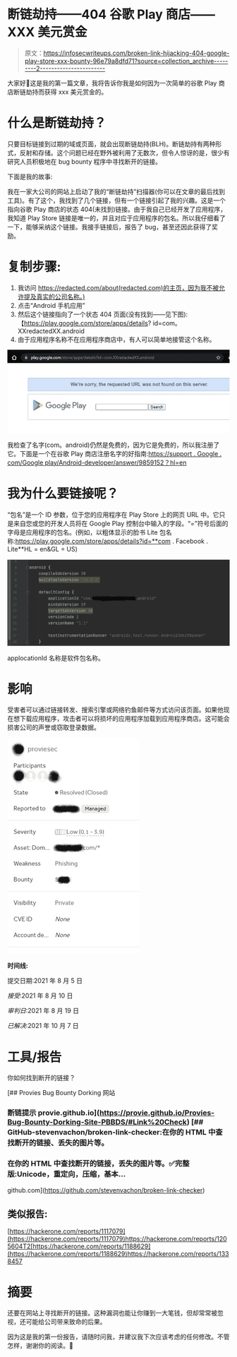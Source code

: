 # 断链劫持——404 谷歌 Play 商店——XXX 美元赏金

> 原文：<https://infosecwriteups.com/broken-link-hijacking-404-google-play-store-xxx-bounty-96e79a8dfd71?source=collection_archive---------2----------------------->

大家好👋这是我的第一篇文章，我将告诉你我是如何因为一次简单的谷歌 Play 商店断链劫持而获得 xxx 美元赏金的。

# 什么是断链劫持？

只要目标链接到过期的域或页面，就会出现断链劫持(BLH)。断链劫持有两种形式，反射和存储。这个问题已经在野外被利用了无数次，但令人惊讶的是，很少有研究人员积极地在 bug bounty 程序中寻找断开的链接。

下面是我的故事:

我在一家大公司的网站上启动了我的“断链劫持”扫描器(你可以在文章的最后找到工具)。有了这个，我找到了几个链接，但有一个链接引起了我的兴趣。这是一个指向谷歌 Play 商店的状态 404(未找到)链接。由于我自己已经开发了应用程序，我知道 Play Store 链接是唯一的，并且对应于应用程序的包名。所以我仔细看了一下，能够采纳这个链接。我接手链接后，报告了 bug，甚至还因此获得了奖励。

# 复制步骤:

1.  我访问 https://redacted.com/about(redacted.com)的主页，因为我不被允许提及真实的公司名称。)
2.  点击“Android 手机应用”
3.  然后这个链接指向了一个状态 404 页面(没有找到——见下图):【https://play.google.com/store/apps/details? id=com。XXredactedXX.android
4.  由于应用程序名称不在应用程序商店中，有人可以简单地接管这个名称。

![](img/bbb572dac786e9c543b05b269f9a8c09.png)

我检查了名字(com。android)仍然是免费的，因为它是免费的，所以我注册了它。下面是一个在谷歌 Play 商店注册名字的好指南:[https://support . Google . com/Google play/Android-developer/answer/9859152？hl=en](https://support.google.com/googleplay/android-developer/answer/9859152?hl=en)

# 我为什么要链接呢？

“包名”是一个 ID 参数，位于您的应用程序在 Play Store 上的网页 URL 中。它只是来自您或您的开发人员将在 Google Play 控制台中输入的字段。“=”符号后面的字母是应用程序的包名。(例如，以粗体显示的脸书 Lite 包名称:https://play.google.com/store/apps/details?id=**com . Facebook . Lite**HL = en&GL = US)

![](img/30a2963c709f3288c34c543bc53949b1.png)

applocationId 名称是软件包名称。

# 影响

受害者可以通过链接转发、搜索引擎或网络钓鱼邮件等方式访问该页面。如果他现在想下载应用程序，攻击者可以将损坏的应用程序加载到应用程序商店。这可能会损害公司的声誉或窃取登录数据。

![](img/96c0c5a028e0a5cf04dbbde3d6191802.png)

**时间线:**

提交日期:2021 年 8 月 5 日

*接受*:2021 年 8 月 10 日

*审判日*:2021 年 8 月 19 日

*已解决*:2021 年 10 月 7 日

# 工具/报告

你如何找到断开的链接？

 [## Provies Bug Bounty Dorking 网站

### 断链提示 provie.github.io](https://provie.github.io/Provies-Bug-Bounty-Dorking-Site-PBBDS/#Link%20Check) [](https://github.com/stevenvachon/broken-link-checker) [## GitHub-stevenvachon/broken-link-checker:在你的 HTML 中查找断开的链接、丢失的图片等。

### 在你的 HTML 中查找断开的链接，丢失的图片等。✅完整版:Unicode，重定向，压缩，基本…

github.com](https://github.com/stevenvachon/broken-link-checker) 

## 类似报告:

[https://hackerone.com/reports/1117079](https://hackerone.com/reports/1117079)https://hackerone.com/reports/1205604T2[https://hackerone.com/reports/1188629](https://hackerone.com/reports/1188629)https://hackerone.com/reports/1338457

# 摘要

还要在网站上寻找断开的链接。这种漏洞也能让你赚到一大笔钱，但却常常被忽视，还可能给公司带来致命的后果。

因为这是我的第一份报告，请随时问我，并建议我下次应该考虑的任何修改。不管怎样，谢谢你的阅读。👋